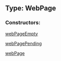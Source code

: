 ## Type: WebPage  

### Constructors:

[webPageEmpty](../constructors/webPageEmpty.md)  

[webPagePending](../constructors/webPagePending.md)  

[webPage](../constructors/webPage.md)  

